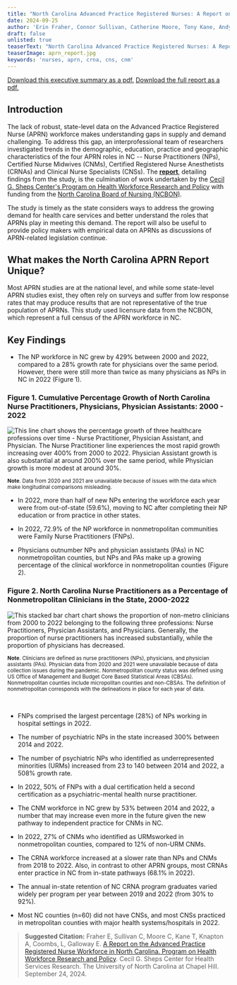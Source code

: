 ```yaml
---
title: "North Carolina Advanced Practice Registered Nurses: A Report on the Advanced Practice Registered Nurse Workforce in North Carolina"
date: 2024-09-25
author: 'Erin Fraher, Connor Sullivan, Catherine Moore, Tony Kane, Andy Knapton, Lorinda Coombs, Evan Galloway'
draft: false
unlisted: true
teaserText: "North Carolina Advanced Practice Registered Nurses: A Report on the Advanced Practice Registered Nurse Workforce in North Carolina"
teaserImage: aprn_report.jpg
keywords: 'nurses, aprn, crna, cns, cnm'
---
```


<a class="button is-info" href="/pdf/aprn_executive_summary.pdf">Download this executive summary as a pdf.</a>
<a class="button is-info" href="https://www.shepscenter.unc.edu/wp-content/uploads/2024/10/Final-Public-APRN-State-of-the-State-Report-1.pdf">Download the full report as a pdf.</a>

## Introduction

 The lack of robust, state-level data on the Advanced Practice
 Registered Nurse (APRN) workforce makes understanding gaps in supply
 and demand challenging. To address this gap, an interprofessional team
 of researchers investigated trends in the demographic, education,
 practice and geographic characteristics of the four APRN roles in
 NC -- Nurse Practitioners (NPs), Certified Nurse Midwives (CNMs),
 Certified Registered Nurse Anesthetists (CRNAs) and Clinical Nurse
 Specialists (CNSs). The
 [**report**](https://www.shepscenter.unc.edu/wp-content/uploads/2024/10/Final-Public-APRN-State-of-the-State-Report-1.pdf),
 detailing findings from the study, is the culmination of work
 undertaken by the [Cecil G. Sheps Center's Program on Health Workforce
 Research and
 Policy](https://www.shepscenter.unc.edu/programs-projects/workforce/sign-e-news/)
 with funding from the [North Carolina Board of Nursing
 (NCBON)](https://www.ncbon.com/).

 The study is timely as the state considers ways to address the growing
 demand for health care services and better understand the roles that
 APRNs play in meeting this demand. The report will also be useful to
 provide policy makers with empirical data on APRNs as discussions of
 APRN-related legislation continue.

 ## What makes the North Carolina APRN Report Unique?

 Most APRN studies are at the national level, and while some
 state-level APRN studies exist, they often rely on surveys and suffer
 from low response rates that may produce results that are not
 representative of the true population of APRNs. This study used
 licensure data from the NCBON, which represent a full census of the
 APRN workforce in NC.

## Key Findings

-   The NP workforce in NC grew by 429% between 2000 and 2022, compared
    to a 28% growth rate for physicians over the same period. However,
    there were still more than twice as many physicians as NPs in NC in
    2022 (Figure 1).

 ### Figure 1. Cumulative Percentage Growth of North Carolina Nurse Practitioners, Physicians, Physician Assistants: 2000 - 2022

![This line chart shows the percentage growth of three healthcare professions over time - Nurse Practitioner, Physician Assistant, and Physician. The Nurse Practitioner line experiences the most rapid growth increasing over 400% from 2000 to 2022. Physician Assistant growth is also substantial at around 200% over the same period, while Physician growth is more modest at around 30%.](/images/posts/aprn/figure_1.jpg)

<small>**Note**. Data from 2020 and 2021 are unavailable because of issues with
the data which make longitudinal comparisons misleading.</small>

-   In 2022, more than half of new NPs entering the workforce each year
    were from out-of-state (59.6%), moving to NC after completing their
    NP education or from practice in other states.

-   In 2022, 72.9% of the NP workforce in nonmetropolitan communities
    were Family Nurse Practitioners (FNPs).

-   Physicians outnumber NPs and physician assistants (PAs) in NC
    nonmetropolitan counties, but NPs and PAs make up a growing
    percentage of the clinical workforce in nonmetropolitan counties
    (Figure 2).

### Figure 2. North Carolina Nurse Practitioners as a Percentage of Nonmetropolitan Clinicians in the State, 2000-2022

![This stacked bar chart chart shows the proportion of non-metro clinicians from 2000 to 2022 belonging to the following three professions: Nurse Practitioners, Physician Assistants, and Physicians. Generally, the proportion of nurse practitioners has increased substantially, while the proportion of physicians has decreased.](/images/posts/aprn/figure_2.png)

 <small>**Note**. Clinicians are defined as nurse practitioners (NPs),
 physicians, and physician assistants (PAs). Physician data from 2020
 and 2021 were unavailable because of data collection issues during the
 pandemic. Nonmetropolitan county status was defined using US Office of
 Management and Budget Core Based Statistical Areas (CBSAs).
 Nonmetropolitan counties include micropolitan counties and non-CBSAs.
 The definition of nonmetropolitan corresponds with the delineations in
 place for each year of data.</small>

  

-   FNPs comprised the largest percentage (28%) of NPs working in
    hospital settings in 2022.

-   The number of psychiatric NPs in the state increased 300% between
    2014 and 2022.

-   The number of psychiatric NPs who identified as underrepresented
    minorities (URMs) increased from 23 to 140 between 2014 and 2022, a
    508% growth rate.

-   In 2022, 50% of FNPs with a dual certification held a second
    certification as a psychiatric-mental health nurse practitioner. 

-   The CNM workforce in NC grew by 53% between 2014 and 2022, a number
    that may increase even more in the future given the new pathway to
    independent practice for CNMs in NC.

-   In 2022, 27% of CNMs who identified as URMsworked in nonmetropolitan
    counties, compared to 12% of non-URM CNMs.

-   The CRNA workforce increased at a slower rate than NPs and CNMs from
    2018 to 2022. Also, in contrast to other APRN groups, most CRNAs
    enter practice in NC from in-state pathways (68.1% in 2022).

-   The annual in-state retention of NC CRNA program graduates varied
    widely per program per year between 2019 and 2022 (from 30% to 92%).

-   Most NC counties (n=60) did not have CNSs, and most CNSs practiced
    in metropolitan counties with major health systems/hospitals in
    2022.

>**Suggested Citation:** Fraher E, Sullivan C, Moore C, Kane T, Knapton A, Coombs, L, Galloway E. [A Report on the Advanced Practice Registered Nurse Workforce in North Carolina. Program on Health Workforce Research and Policy](https://www.shepscenter.unc.edu/wp-content/uploads/2024/10/Final-Public-APRN-State-of-the-State-Report-1.pdf). Cecil G. Sheps Center for Health Services Research. The University of North Carolina at Chapel Hill. September 24, 2024.

